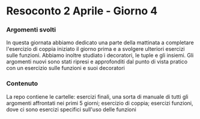<h1 align="left"> Resoconto 2 Aprile - Giorno 4 </h1>

###

<h3 align="left"> Argomenti svolti</h3>
<p align="left"> In questa giornata abbiamo dedicato una parte della mattinata a completare l'esercizio di coppia iniziato il giorno prima e a svolgere ulteriori esercizi sulle funzioni. Abbiamo inoltre studiato i decoratori, le tuple e gli insiemi. Gli argomenti nuovi sono stati ripresi e approfonditi dal punto di vista pratico con un esercizio sulle funzioni e suoi decoratori </p>

###

<h3 align="left"> Contenuto </h3>
<p align="left"> La repo contiene le cartelle: esercizi finali, una sorta di manuale di tutti gli argomenti affrontati nei primi 5 giorni; esercizio di coppia; esercizi funzioni, dove ci sono esercizi specifici sull'uso delle funzioni</p>
